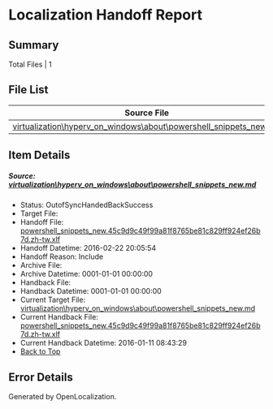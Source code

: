 # <a name='report-top'></a> Localization Handoff Report

## Summary
 Total Files | 1

## File List
 Source File | Status | Details 
 ----------- | ------ | ------- 
 [virtualization\hyperv_on_windows\about\powershell_snippets_new.md](https://github.com/OpenLocalizationOrg/hyperVTest/blob/cb0717dfb20fe986a8a201bc636554f6f80acd1d/virtualization/hyperv_on_windows/about/powershell_snippets_new.md) | OutofSyncHandedBackSuccess | [Details](#1c3a7999ade59fa3a66011fa9511bf07585cf13a98)

## Item Details
##### <a name='1c3a7999ade59fa3a66011fa9511bf07585cf13a98'></a> Source: [virtualization\hyperv_on_windows\about\powershell_snippets_new.md](https://github.com/OpenLocalizationOrg/hyperVTest/blob/cb0717dfb20fe986a8a201bc636554f6f80acd1d/virtualization/hyperv_on_windows/about/powershell_snippets_new.md)
* Status: OutofSyncHandedBackSuccess
* Target File: 
* Handoff File: [powershell_snippets_new.45c9d9c49f99a81f8765be81c829ff924ef26b7d.zh-tw.xlf](https://github.com/OpenLocalizationOrg/olhandoff/blob/8849781c20faf3de2ce750a9d84e12c3786c57d5/ol-handoff/OpenLocalizationOrg/hyperVTest.zh-tw/master/powershell_snippets_new.45c9d9c49f99a81f8765be81c829ff924ef26b7d.zh-tw.xlf)
* Handoff Datetime: 2016-02-22 20:05:54
* Handoff Reason: Include
* Archive File: 
* Archive Datetime: 0001-01-01 00:00:00
* Handback File: 
* Handback Datetime: 0001-01-01 00:00:00
* Current Target File: [virtualization\hyperv_on_windows\about\powershell_snippets_new.md](https://github.com/OpenLocalizationOrg/hyperVTest.zh-tw/blob/00ebc1b01abef98cc3818843e896736ac2b75da8/virtualization/hyperv_on_windows/about/powershell_snippets_new.md)
* Current Handback File: [powershell_snippets_new.45c9d9c49f99a81f8765be81c829ff924ef26b7d.zh-tw.xlf](https://github.com/OpenLocalizationOrg/olhandback/blob/e47e41b72e4de4059fe371ed88fa4e9a4d98de93/ol-handback/OpenLocalizationOrg/hyperVTest.zh-tw/master/powershell_snippets_new.45c9d9c49f99a81f8765be81c829ff924ef26b7d.zh-tw.xlf)
* Current Handback Datetime: 2016-01-11 08:43:29
* [Back to Top](#report-top)


## Error Details

Generated by OpenLocalization.

